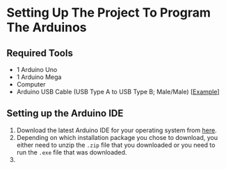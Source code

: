 # Setting Up The Project To Program The Arduinos

## Required Tools
* 1 Arduino Uno
* 1 Arduino Mega
* Computer
* Arduino USB Cable (USB Type A to USB Type B; Male/Male) [[Example](https://www.sparkfun.com/products/512)]

## Setting up the Arduino IDE
1. Download the latest Arduino IDE for your operating system from [here](https://www.arduino.cc/en/Main/Software).
2. Depending on which installation package you chose to download, you either need to unzip the `.zip` file that you downloaded or you need to run the `.exe` file that was downloaded.
3. 
